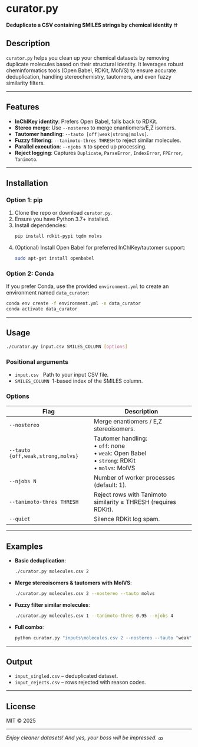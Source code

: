 # curator.py

**Deduplicate a CSV containing SMILES strings by chemical identity** ߚ

## Description
`curator.py` helps you clean up your chemical datasets by removing duplicate molecules based on their structural identity. It leverages robust cheminformatics tools (Open Babel, RDKit, MolVS) to ensure accurate deduplication, handling stereochemistry, tautomers, and even fuzzy similarity filters.

---

## Features
- **InChIKey identity**: Prefers Open Babel, falls back to RDKit.
- **Stereo merge**: Use `--nostereo` to merge enantiomers/E,Z isomers.
- **Tautomer handling**: `--tauto [off|weak|strong|molvs]`.
- **Fuzzy filtering**: `--tanimoto-thres THRESH` to reject similar molecules.
- **Parallel execution**: `--njobs N` to speed up processing.
- **Reject logging**: Captures `Duplicate`, `ParseError`, `IndexError`, `FPError`, `Tanimoto`.

---

## Installation

### Option 1: pip

1. Clone the repo or download `curator.py`.
2. Ensure you have Python 3.7+ installed.
3. Install dependencies:
   ```bash
   pip install rdkit-pypi tqdm molvs
   ```
4. (Optional) Install Open Babel for preferred InChIKey/tautomer support:
   ```bash
   sudo apt-get install openbabel
   ```

### Option 2: Conda

If you prefer Conda, use the provided `environment.yml` to create an environment named `data_curator`:

```bash
conda env create -f environment.yml -n data_curator
conda activate data_curator
```

---

## Usage

```bash
./curator.py input.csv SMILES_COLUMN [options]
```

### Positional arguments
- `input.csv` &nbsp;&nbsp;Path to your input CSV file.
- `SMILES_COLUMN` &nbsp;1-based index of the SMILES column.

### Options
| Flag                        | Description                                                                                       |
|-----------------------------|---------------------------------------------------------------------------------------------------|
| `--nostereo`                | Merge enantiomers / E,Z stereoisomers.                                                           |
| `--tauto {off,weak,strong,molvs}` | Tautomer handling:<br>• `off`: none<br>• `weak`: Open Babel<br>• `strong`: RDKit<br>• `molvs`: MolVS |
| `--njobs N`                 | Number of worker processes (default: 1).                                                         |
| `--tanimoto-thres THRESH`   | Reject rows with Tanimoto similarity ≥ THRESH (requires RDKit).                                   |
| `--quiet`                   | Silence RDKit log spam.                                                                          |

---

## Examples

- **Basic deduplication**:
  ```bash
  ./curator.py molecules.csv 2
  ```
- **Merge stereoisomers & tautomers with MolVS**:
  ```bash
  ./curator.py molecules.csv 2 --nostereo --tauto molvs
  ```
- **Fuzzy filter similar molecules**:
  ```bash
  ./curator.py molecules.csv 1 --tanimoto-thres 0.95 --njobs 4
  ```
- **Full combo**:  
  ```bash
  python curator.py "inputs\molecules.csv 2 --nostereo --tauto "weak" --njobs 8 --tanimoto-thres 0.9
  ```  
---

## Output

- `input_singled.csv` – deduplicated dataset.
- `input_rejects.csv` – rows rejected with reason codes.

---

## License
MIT © 2025

---

*Enjoy cleaner datasets! And yes, your boss will be impressed.* ߘ
